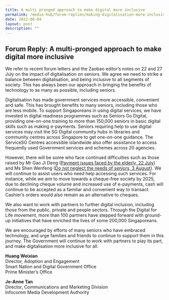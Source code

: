 ```yaml
---
title: A multi pronged approach to make digital more inclusive
permalink: /media-hub/forum-replies/making-digitalisation-more-inclusive-for-all
date: 2022-08-04
layout: post
description: ""
---
```


## Forum Reply: A multi-pronged approach to make digital more inclusive


We refer to recent forum letters and the Zaobao editor’s notes on 22 and 27 July on the impact of digitalisation on seniors. We agree we need to strike a balance between digitalisation, and being inclusive to all segments of society. This has always been our approach in bringing the benefits of technology to as many as possible, including seniors.

Digitalisation has made government services more accessible, convenient and safe. This has brought benefits to many seniors, including those who are less mobile. To support Singaporeans in using digital services, we have invested in digital readiness programmes such as Seniors Go Digital, providing one-on-one training to more than 150,000 seniors in basic digital skills such as making e-payments. Seniors requiring help to use digital services may visit the SG Digital community hubs in libraries and community centres across Singapore to get one-on-one guidance. The ServiceSG Centres accessible islandwide also offer assistance to access frequently used Government services and schemes across 20 agencies.

However, there will be some who face continued difficulties such as those raised by Mr Gao Ji Deng ([Payment issues faced by the elderly, 22 July](https://www.zaobao.com.sg/forum/talk/story20220722-1295255)) and Ms Shen Wenfeng ([Do not neglect the needs of seniors, 3 August](https://www.zaobao.com.sg/forum/talk/story20220803-1299242)). We will continue to assist users who need help accessing such services. For instance, while we aim to move towards a cheque-free society by 2025, due to declining cheque volume and increased use of e-payments, cash will continue to be accepted as a familiar and convenient way to transact. Cashier’s orders would also remain as an alternative to cheques.

We also want to work with partners to further digital inclusion, including those from the public, private and people sectors. Through the Digital for Life movement, more than 100 partners have stepped forward with ground-up initiatives that have enriched the lives of some 200,000 Singaporeans.

We are encouraged by efforts of many seniors who have embraced technology, and urge families and friends to continue to support them in this journey. The Government will continue to work with partners to play its part, and make digitalisation more inclusive for all.

**Huang Weixian**<br>
Director, Adoption and Engagement<br>
Smart Nation and Digital Government Office<br>
Prime Minister’s Office

**Jo-Anne Tan**<br>
Director, Communications and Marketing Division<br>
Infocomm Media Development Authority